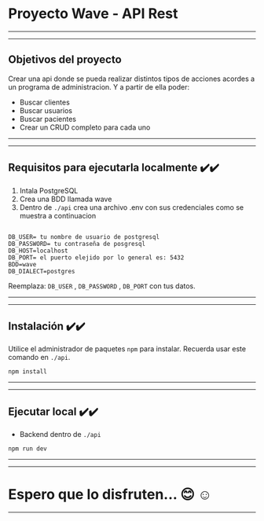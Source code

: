 # Proyecto Wave - API Rest
<!-- ![PI Dogs ](https://github.com/Fer-Mig-Agus/PI-DOGS/assets/98432911/6f0317cb-0e13-43fd-9101-e2b217cfeb93)-->

---
---

## Objetivos del proyecto
Crear una api donde se pueda realizar distintos tipos de acciones acordes a un programa de administracion.
Y a partir de ella poder:

* Buscar clientes
* Buscar usuarios
* Buscar pacientes
* Crear un CRUD completo para cada uno

---
---

## Requisitos para ejecutarla localmente ✔️✔️
1. Intala PostgreSQL
2. Crea una BDD llamada wave
3. Dentro de `./api` crea una archivo .env con sus credenciales como se muestra a continuacion
```

DB_USER= tu nombre de usuario de postgresql
DB_PASSWORD= tu contraseña de posgresql
DB_HOST=localhost
DB_PORT= el puerto elejido por lo general es: 5432
BDD=wave
DB_DIALECT=postgres
```
Reemplaza: `DB_USER` , `DB_PASSWORD` , `DB_PORT` con tus datos.

---
---

## Instalación  ✔️✔️
Utilice el administrador de paquetes `npm` para instalar. Recuerda usar este comando en `./api`.

`
npm install
`

---
---

## Ejecutar local  ✔️✔️


* Backend dentro de `./api`

`
npm run dev
`

---
---

# Espero que lo disfruten... 😊 ☺️

---
